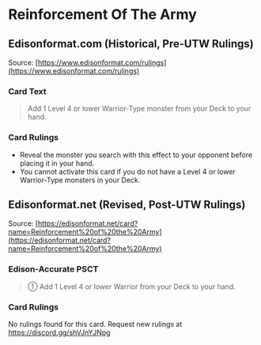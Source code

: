 # Reinforcement Of The Army

## Edisonformat.com (Historical, Pre-UTW Rulings)

Source: [https://www.edisonformat.com/rulings](https://www.edisonformat.com/rulings)

### Card Text

> Add 1 Level 4 or lower Warrior-Type monster from your Deck to your hand.

### Card Rulings

*   Reveal the monster you search with this effect to your opponent before placing it in your hand.
*   You cannot activate this card if you do not have a Level 4 or lower Warrior-Type monsters in your Deck.

## Edisonformat.net (Revised, Post-UTW Rulings)

Source: [https://edisonformat.net/card?name=Reinforcement%20of%20the%20Army](https://edisonformat.net/card?name=Reinforcement%20of%20the%20Army)

### Edison-Accurate PSCT

> ① Add 1 Level 4 or lower Warrior from your Deck to your hand.

### Card Rulings

No rulings found for this card. Request new rulings at https://discord.gg/shVJnYJNpg
            
